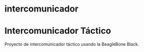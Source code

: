 # intercomunicador

Intercomunicador Táctico
========================

Proyecto de intercomunicador táctico usando la BeagleBone Black.
